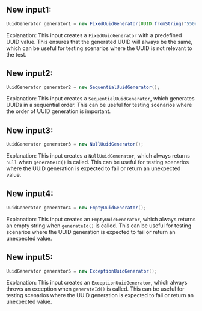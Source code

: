 ## New input1:
```java
UuidGenerator generator1 = new FixedUuidGenerator(UUID.fromString("550e8400-e29b-41d4-a716-446655440000"));
```
Explanation: This input creates a `FixedUuidGenerator` with a predefined UUID value. This ensures that the generated UUID will always be the same, which can be useful for testing scenarios where the UUID is not relevant to the test.

## New input2:
```java
UuidGenerator generator2 = new SequentialUuidGenerator();
```
Explanation: This input creates a `SequentialUuidGenerator`, which generates UUIDs in a sequential order. This can be useful for testing scenarios where the order of UUID generation is important.

## New input3:
```java
UuidGenerator generator3 = new NullUuidGenerator();
```
Explanation: This input creates a `NullUuidGenerator`, which always returns `null` when `generateId()` is called. This can be useful for testing scenarios where the UUID generation is expected to fail or return an unexpected value.

## New input4:
```java
UuidGenerator generator4 = new EmptyUuidGenerator();
```
Explanation: This input creates an `EmptyUuidGenerator`, which always returns an empty string when `generateId()` is called. This can be useful for testing scenarios where the UUID generation is expected to fail or return an unexpected value.

## New input5:
```java
UuidGenerator generator5 = new ExceptionUuidGenerator();
```
Explanation: This input creates an `ExceptionUuidGenerator`, which always throws an exception when `generateId()` is called. This can be useful for testing scenarios where the UUID generation is expected to fail or return an unexpected value.
